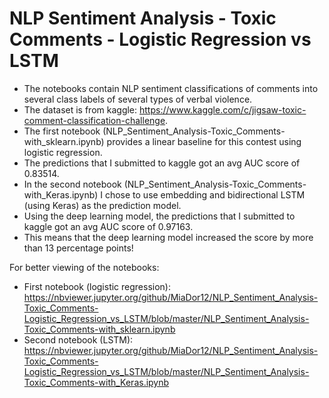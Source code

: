 # NLP Sentiment Analysis - Toxic Comments - Logistic Regression vs LSTM
* The notebooks contain NLP sentiment classifications of comments into several class labels of several types of verbal violence.
* The dataset is from kaggle: https://www.kaggle.com/c/jigsaw-toxic-comment-classification-challenge.
* The first notebook (NLP_Sentiment_Analysis-Toxic_Comments-with_sklearn.ipynb) provides a linear baseline for this contest using logistic regression.
* The predictions that I submitted to kaggle got an avg AUC score of 0.83514.
* In the second notebook (NLP_Sentiment_Analysis-Toxic_Comments-with_Keras.ipynb) I chose to use embedding and bidirectional LSTM (using Keras) as the prediction model.
* Using the deep learning model, the predictions that I submitted to kaggle got an avg AUC score of 0.97163.
* This means that the deep learning model increased the score by more than 13 percentage points!

For better viewing of the notebooks: 
* First notebook (logistic regression): https://nbviewer.jupyter.org/github/MiaDor12/NLP_Sentiment_Analysis-Toxic_Comments-Logistic_Regression_vs_LSTM/blob/master/NLP_Sentiment_Analysis-Toxic_Comments-with_sklearn.ipynb
* Second notebook (LSTM): https://nbviewer.jupyter.org/github/MiaDor12/NLP_Sentiment_Analysis-Toxic_Comments-Logistic_Regression_vs_LSTM/blob/master/NLP_Sentiment_Analysis-Toxic_Comments-with_Keras.ipynb
